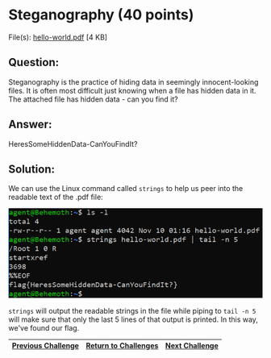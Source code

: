 # Steganography (40 points)

File(s): [hello-world.pdf](hello-world.pdf) [4 KB]

## Question:

Steganography is the practice of hiding data in seemingly innocent-looking files. It is often most difficult just knowing when a file has hidden data in it. The attached file has hidden data - can you find it?

## Answer:

HeresSomeHiddenData-CanYouFindIt?

## Solution:

We can use the Linux command called ```strings``` to help us peer into the readable text of the .pdf file:

![flag.png](flag.png)

```strings``` will output the readable strings in the file while piping to ```tail -n 5``` will make sure that only the last 5 lines of that output is printed. In this way, we've found our flag.

| [Previous Challenge](/Challenges/Investigate/5/README.md#top) | [Return to Challenges](/Challenges/../../../#modules) | [Next Challenge](/Challenges/Investigate/7/README.md#top) |
| :------- | :-----: | ------: |